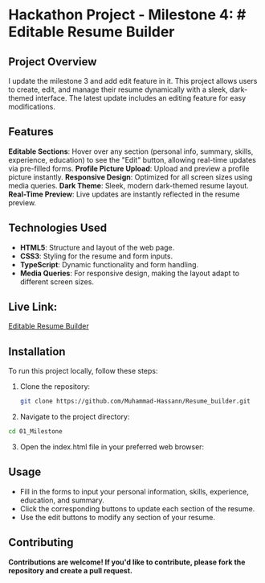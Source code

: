 # Hackathon Project - Milestone 4: # Editable Resume Builder

## Project Overview

I update the milestone 3 and add edit feature in it. This project allows users to create, edit, and manage their resume dynamically with a sleek, dark-themed interface. The latest update includes an editing feature for easy modifications.

## Features

**Editable Sections**: Hover over any section (personal info, summary, skills, experience, education) to see the "Edit" button, allowing real-time updates via pre-filled forms.
**Profile Picture Upload**: Upload and preview a profile picture instantly.
**Responsive Design**: Optimized for all screen sizes using media queries.
**Dark Theme**: Sleek, modern dark-themed resume layout.
**Real-Time Preview**: Live updates are instantly reflected in the resume preview.

## Technologies Used

- **HTML5**: Structure and layout of the web page.
- **CSS3**: Styling for the resume and form inputs.
- **TypeScript**: Dynamic functionality and form handling.
- **Media Queries**: For responsive design, making the layout adapt to different screen sizes.


## Live Link:

[Editable Resume Builder](https://editable-resume-builder-eight.vercel.app/)

## Installation

To run this project locally, follow these steps:

1. Clone the repository:
   ```bash
   git clone https://github.com/Muhammad-Hassann/Resume_builder.git

   ```

2. Navigate to the project directory:
```bash
cd 01_Milestone

```

3. Open the index.html file in your preferred web browser:

## Usage

- Fill in the forms to input your personal information, skills, experience, education, and summary.
- Click the corresponding buttons to update each section of the resume.
- Use the edit buttons to modify any section of your resume.


## Contributing

**Contributions are welcome! If you'd like to contribute, please fork the repository and create a pull request.**